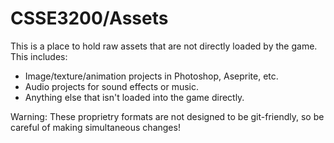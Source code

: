# CSSE3200/Assets
This is a place to hold raw assets that are not directly loaded by the game. This includes:
- Image/texture/animation projects in Photoshop, Aseprite, etc.
- Audio projects for sound effects or music.
- Anything else that isn't loaded into the game directly.

Warning: These proprietry formats are not designed to be git-friendly, so be careful of
making simultaneous changes!
